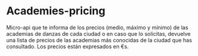 # Academies-pricing
Micro-api que te informa de los precios (medio, máximo y mínimo) de las academias de danzas de cada ciudad o en caso que lo solicitas, devuelve una lista de precios de las academias más conocidas de la ciudad que has consultado.
Los precios están expresados en €s.
